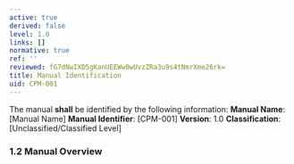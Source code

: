 ```yaml
---
active: true
derived: false
level: 1.0
links: []
normative: true
ref: ''
reviewed: fG7dNwIXD5gKanUEEWw0wUvzZRa3u9s4tNmrXme26rk=
title: Manual Identification
uid: CPM-001
---
```


The manual **shall** be identified by the following information:
**Manual Name**: [Manual Name]
**Manual Identifier**: [CPM-001]
**Version**: 1.0
**Classification**: [Unclassified/Classified Level]

### 1.2 Manual Overview